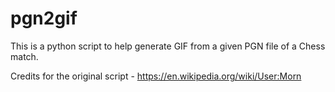 # pgn2gif
This is a python script to help generate GIF from a given PGN file of a Chess match.

Credits for the original script - https://en.wikipedia.org/wiki/User:Morn
